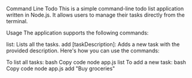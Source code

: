 Command Line Todo
This is a simple command-line todo list application written in Node.js. It allows users to manage their tasks directly from the terminal.

Usage
The application supports the following commands:

list: Lists all the tasks.
add [taskDescription]: Adds a new task with the provided description.
Here's how you can use the commands:

To list all tasks:
bash
Copy code
node app.js list
To add a new task:
bash
Copy code
node app.js add "Buy groceries"
